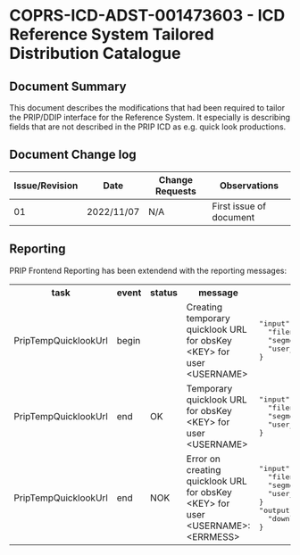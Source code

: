 # COPRS-ICD-ADST-001473603 - ICD Reference System Tailored Distribution Catalogue

## Document Summary

This document describes the modifications that had been required to tailor the PRIP/DDIP interface for the Reference System. It especially is describing fields that are not described in the PRIP ICD as e.g. quick look productions.

## Document Change log

| Issue/Revision | Date | Change Requests | Observations |
| --- | --- | --- | --- |
| 01 | 2022/11/07 | N/A | First issue of document |

## Reporting

PRIP Frontend Reporting has been extendend with the reporting messages:

<table>
<tr><th>task</th><th>event</th><th>status</th><th>message</th><th>additional keys</th></tr>
<tr><td>PripTempQuicklookUrl</td><td>begin</td><td></td><td>Creating temporary quicklook URL for obsKey &lt;KEY&gt; for user &lt;USERNAME&gt;</td><td><pre>"input":{
  "filename_strings": [&lt;FILENAME&gt;],
  "segment_strings": [&lt;FILENAME&gt;],
  "user_name_string": &lt;SERNAME&gt;,
}</pre></td></tr>
<tr><td>PripTempQuicklookUrl</td><td>end</td><td>OK</td><td>Temporary quicklook URL for obsKey &lt;KEY&gt; for user &lt;USERNAME&gt;</td><td><pre>"input":{
  "filename_strings": [&lt;FILENAME&gt;],
  "segment_strings": [&lt;FILENAME&gt;],
  "user_name_string": &lt;USERNAME&gt;",
}</pre></td></tr>
<tr><td>PripTempQuicklookUrl</td><td>end</td><td>NOK</td><td>Error on creating quicklook URL for obsKey &lt;KEY&gt; for user &lt;USERNAME&gt;: &lt;ERRMESS&gt;</td><td><pre>"input":{
  "filename_strings": [&lt;FILENAME&gt;],
  "segment_strings": [&lt;FILENAME&gt;],
  "user_name_string": &lt;USERNAME&gt;,
}
"output":{
  "download_url_string": [&lt;TEMP_QUICKLOOK_URL&gt;]
}</pre></td></tr>
</table>
